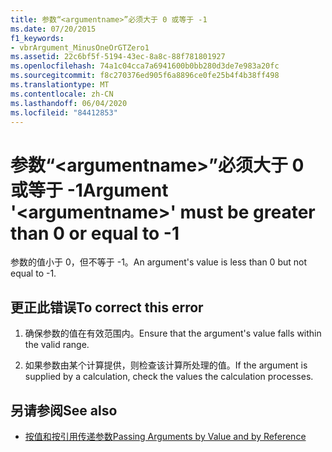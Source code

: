 ```yaml
---
title: 参数“<argumentname>”必须大于 0 或等于 -1
ms.date: 07/20/2015
f1_keywords:
- vbrArgument_MinusOneOrGTZero1
ms.assetid: 22c6bf5f-5194-43ec-8a8c-88f781801927
ms.openlocfilehash: 74a1c04cca7a6941600b0bb280d3de7e983a20fc
ms.sourcegitcommit: f8c270376ed905f6a8896ce0fe25b4f4b38ff498
ms.translationtype: MT
ms.contentlocale: zh-CN
ms.lasthandoff: 06/04/2020
ms.locfileid: "84412853"
---
```

# <a name="argument-argumentname-must-be-greater-than-0-or-equal-to--1"></a><span data-ttu-id="74be0-102">参数“\<argumentname>”必须大于 0 或等于 -1</span><span class="sxs-lookup"><span data-stu-id="74be0-102">Argument '\<argumentname>' must be greater than 0 or equal to -1</span></span>
<span data-ttu-id="74be0-103">参数的值小于 0，但不等于 -1。</span><span class="sxs-lookup"><span data-stu-id="74be0-103">An argument's value is less than 0 but not equal to -1.</span></span>  
  
## <a name="to-correct-this-error"></a><span data-ttu-id="74be0-104">更正此错误</span><span class="sxs-lookup"><span data-stu-id="74be0-104">To correct this error</span></span>  
  
1. <span data-ttu-id="74be0-105">确保参数的值在有效范围内。</span><span class="sxs-lookup"><span data-stu-id="74be0-105">Ensure that the argument's value falls within the valid range.</span></span>  
  
2. <span data-ttu-id="74be0-106">如果参数由某个计算提供，则检查该计算所处理的值。</span><span class="sxs-lookup"><span data-stu-id="74be0-106">If the argument is supplied by a calculation, check the values the calculation processes.</span></span>  
  
## <a name="see-also"></a><span data-ttu-id="74be0-107">另请参阅</span><span class="sxs-lookup"><span data-stu-id="74be0-107">See also</span></span>

- [<span data-ttu-id="74be0-108">按值和按引用传递参数</span><span class="sxs-lookup"><span data-stu-id="74be0-108">Passing Arguments by Value and by Reference</span></span>](../programming-guide/language-features/procedures/passing-arguments-by-value-and-by-reference.md)
